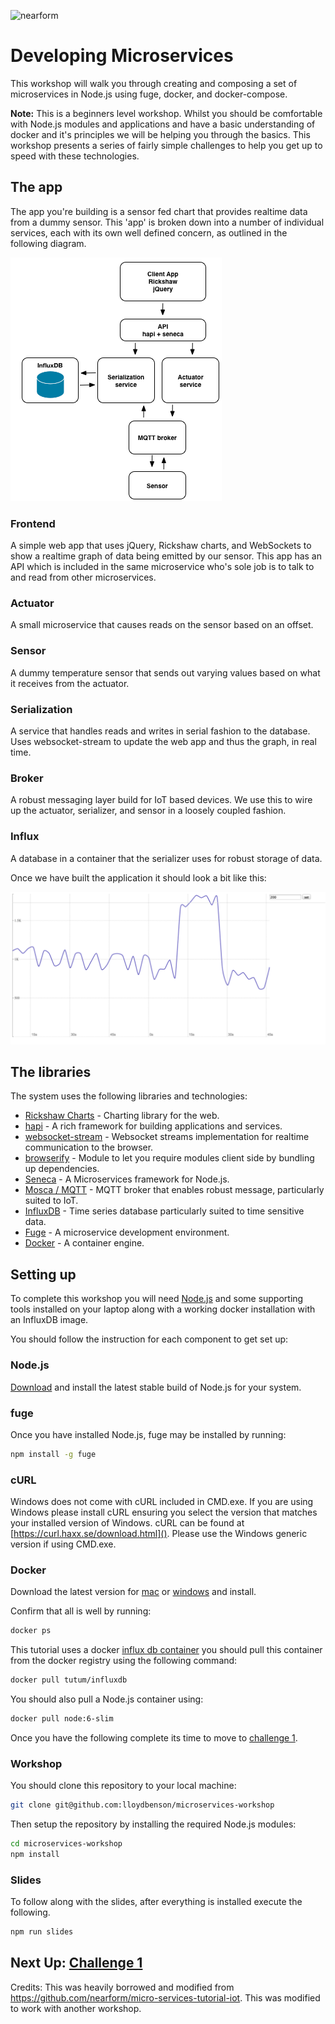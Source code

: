 ![nearform](https://rawgit.com/nearform/msworkshop/master/assets/banner.svg)

# Developing Microservices
This workshop will walk you through creating and composing a set of
microservices in Node.js using fuge, docker, and docker-compose.

__Note:__ This is a beginners level workshop. Whilst you should be comfortable
with Node.js modules and applications and have a basic understanding of docker
and it's principles we will be helping you through the basics. This workshop
presents a series of fairly simple challenges to help you get up to speed with
these technologies.

## The app
The app you're building is a sensor fed chart that provides realtime data from a
dummy sensor. This 'app' is broken down into a number of individual services,
each with its own well defined concern, as outlined in the following diagram.

![image](./images/target.png)


### Frontend
A simple web app that uses jQuery, Rickshaw charts, and WebSockets to show
a realtime graph of data being emitted by our sensor. This app has an API
which is included in the same microservice who's sole job is to talk to
and read from other microservices.

### Actuator
A small microservice that causes reads on the sensor based on an offset.

### Sensor
A dummy temperature sensor that sends out varying values based on what it
receives from the actuator.

### Serialization
A service that handles reads and writes in serial fashion to the database. Uses
websocket-stream to update the web app and thus the graph, in real time.

### Broker
A robust messaging layer build for IoT based devices. We use this to wire up
the actuator, serializer, and sensor in a loosely coupled fashion.

### Influx
A database in a container that the serializer uses for robust storage of data.

Once we have built the application it should look a bit like this:

![image](./images/screen.png)

## The libraries
The system uses the following libraries and technologies:

* [Rickshaw Charts](http://code.shutterstock.com/rickshaw/) - Charting library for the web.
* [hapi](http://hapijs.com/) - A rich framework for building applications and services.
* [websocket-stream](https://www.npmjs.com/package/websocket-stream) - Websocket streams implementation for realtime communication to the browser.
* [browserify](http://browserify.org/) - Module to let you require modules client side by bundling up dependencies.
* [Seneca](http://senecajs.org/) - A Microservices framework for Node.js.
* [Mosca / MQTT](https://github.com/mcollina/mosca) - MQTT broker that enables robust message, particularly suited to IoT.
* [InfluxDB](https://influxdb.com/) - Time series database particularly suited to time sensitive data.
* [Fuge](https://github.com/apparatus/fuge) - A microservice development environment.
* [Docker](https://www.docker.com) - A container engine.


## Setting up
To complete this workshop you will need
[Node.js](https://nodejs.org/en/download/) and some supporting tools installed
on your laptop along with a working docker installation with an InfluxDB image.

You should follow the instruction for each component to get set up:

### Node.js
[Download](https://nodejs.org/en/download/) and install the latest stable build
of Node.js for your system.

### fuge
Once you have installed Node.js, fuge may be installed by running:

```bash
npm install -g fuge
```

### cURL
Windows does not come with cURL included in CMD.exe. If you are using Windows
please install cURL ensuring you select the version that matches your installed
version of Windows. cURL can be found at [https://curl.haxx.se/download.html]().
Please use the Windows generic version if using CMD.exe.

### Docker
Download the latest version for [mac](https://docs.docker.com/docker-for-mac/)
or [windows](https://docs.docker.com/docker-for-windows/) and install.

Confirm that all is well by running:

```bash
docker ps
```

This tutorial uses a docker [influx db
container](https://hub.docker.com/r/tutum/influxdb/) you should pull this
container from the docker registry using the following command:

```bash
docker pull tutum/influxdb
```

You should also pull a Node.js container using:

```bash
docker pull node:6-slim
```

Once you have the following complete its time to move to [challenge 1](./challenge1/README.md).


### Workshop
You should clone this repository to your local machine:

```bash
git clone git@github.com:lloydbenson/microservices-workshop
```

Then setup the repository by installing the required Node.js modules:

```bash
cd microservices-workshop
npm install
```

### Slides

To follow along with the slides, after everything is installed execute the
following.

```bash
npm run slides
```

## Next Up: [Challenge 1](./challenge1/README.md)

Credits:  This was heavily borrowed and modified from
https://github.com/nearform/micro-services-tutorial-iot.  This was modified to
work with another workshop.


[Docker Cheat Sheet]: https://github.com/wsargent/docker-cheat-sheet
